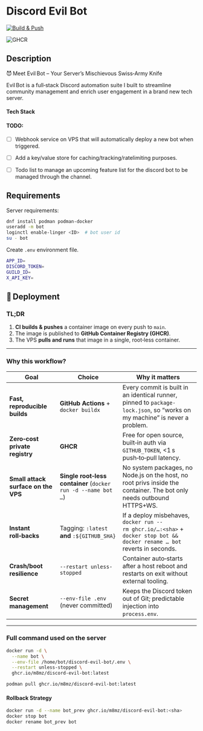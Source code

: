 # Discord Evil Bot

[![Build & Push](https://github.com/m8mz/discord-evil-bot/actions/workflows/deploy.yml/badge.svg?branch=main)](https://github.com/m8mz/discord-evil-bot/actions/workflows/deploy.yml)

![GHCR](https://img.shields.io/badge/registry-ghcr.io%2Fm8mz%2Fdiscord--evil--bot-blue?logo=docker)

## Description

😈 Meet Evil Bot – Your Server’s Mischievous Swiss‑Army Knife

Evil Bot is a full‑stack Discord automation suite I built to streamline community management and enrich user engagement in a brand new tech server.

#### Tech Stack

#### TODO:

- [ ] Webhook service on VPS that will automatically deploy a new bot when triggered.
- [ ] Add a key/value store for caching/tracking/ratelimiting purposes.
- [ ] Todo list to manage an upcoming feature list for the discord bot to be managed through the channel.


## Requirements

Server requirements:

```sh
dnf install podman podman-docker
useradd -m bot
loginctl enable-linger <ID>  # bot user id
su - bot
```

Create `.env` environment file.

```sh
APP_ID=
DISCORD_TOKEN=
GUILD_ID=
X_API_KEY=
```

## 🚀 Deployment

### TL;DR
1. **CI builds & pushes** a container image on every push to `main`.
2. The image is published to **GitHub Container Registry (GHCR)**.
3. The VPS **pulls and runs** that image in a single, root‑less container.

---

### Why this workflow?

| Goal | Choice | Why it matters |
|------|--------|----------------|
| **Fast, reproducible builds** | **GitHub Actions** + `docker buildx` | Every commit is built in an identical runner, pinned to `package-lock.json`, so “works on my machine” is never a problem. |
| **Zero‑cost private registry** | **GHCR** | Free for open source, built‑in auth via `GITHUB_TOKEN`, <1 s push‑to‑pull latency. |
| **Small attack surface on the VPS** | **Single root‑less container** (`docker run -d --name bot …`) | No system packages, no Node.js on the host, no root privs inside the container. The bot only needs outbound HTTPS+WS. |
| **Instant roll‑backs** | Tagging: `:latest` **and** `:${GITHUB_SHA}` | If a deploy misbehaves, `docker run --rm ghcr.io/…:<sha>` + `docker stop bot && docker rename … bot` reverts in seconds. |
| **Crash/boot resilience** | `--restart unless-stopped` | Container auto‑starts after a host reboot and restarts on exit without external tooling. |
| **Secret management** | `--env-file .env` (never committed) | Keeps the Discord token out of Git; predictable injection into `process.env`. |

---

### Full command used on the server

```bash
docker run -d \
  --name bot \
  --env-file /home/bot/discord-evil-bot/.env \
  --restart unless-stopped \
  ghcr.io/m8mz/discord-evil-bot:latest
```

```sh
podman pull ghcr.io/m8mz/discord-evil-bot:latest
```

#### Rollback Strategy

```sh
docker run -d --name bot_prev ghcr.io/m8mz/discord-evil-bot:<sha>
docker stop bot
docker rename bot_prev bot
```
